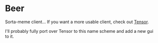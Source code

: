 # Beer

Sorta-meme client... If you want a more usable client, check out [Tensor](https://github.com/IUDevman/Tensor).

I'll probably fully port over Tensor to this name scheme and add a new gui to it.
